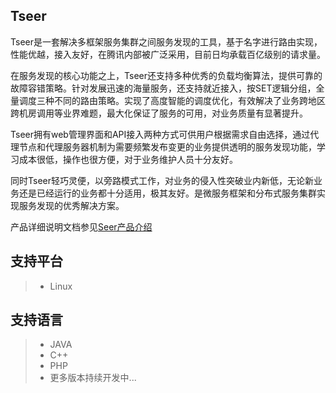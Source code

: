 ## Tseer

Tseer是一套解决多框架服务集群之间服务发现的工具，基于名字进行路由实现，性能优越，接入友好，在腾讯内部被广泛采用，目前日均承载百亿级别的请求量。

在服务发现的核心功能之上，Tseer还支持多种优秀的负载均衡算法，提供可靠的故障容错策略。针对发展迅速的海量服务，还支持就近接入，按SET逻辑分组，全量调度三种不同的路由策略。实现了高度智能的调度优化，有效解决了业务跨地区跨机房调用等业界难题，最大化保证了服务的可用，对业务质量有显著提升。

Tseer拥有web管理界面和API接入两种方式可供用户根据需求自由选择，通过代理节点和代理服务器机制为需要频繁发布变更的业务提供透明的服务发现功能，学习成本很低，操作也很方便，对于业务维护人员十分友好。

同时Tseer轻巧灵便，以旁路模式工作，对业务的侵入性突破业内新低，无论新业务还是已经运行的业务都十分适用，极其友好。是微服务框架和分布式服务集群实现服务发现的优秀解决方案。

产品详细说明文档参见[Seer产品介绍](Introduction.md)

## 支持平台

> * Linux

## 支持语言

> * JAVA
> * C++
> * PHP
> * 更多版本持续开发中...

